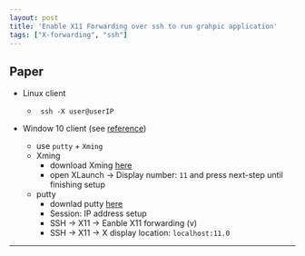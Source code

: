 ```yaml
---
layout: post
title: 'Enable X11 Forwarding over ssh to run grahpic application'
tags: ["X-forwarding", "ssh"]
---
```


## Paper
- Linux client
  - ` ssh -X user@userIP`
  
- Window 10 client (see [reference](https://qingnansun.com/windows%E7%94%B5%E8%84%91%E8%BF%9E%E6%8E%A5linux%E6%9C%8D%E5%8A%A1%E5%99%A8%E8%B7%91python%E7%A8%8B%E5%BA%8F%E4%B8%8D%E6%98%BE%E7%A4%BA%E5%9B%BE%E5%BD%A2%E7%9A%84%E8%A7%A3%E5%86%B3%EF%BC%88%E4%BD%BF/))
  - use `putty` + `Xming` 
  - Xming
    - download Xming [here](https://xming.en.softonic.com/)
    - open XLaunch &rarr; Display number: `11` and press next-step until finishing setup
  - putty
    - downlad putty [here](https://www.chiark.greenend.org.uk/~sgtatham/putty/latest.html)
    - Session: IP address setup
    - SSH &rarr; X11 &rarr; Eanble X11 forwarding (v)
    - SSH &rarr; X11 &rarr; X display location: `localhost:11.0`
  
---

